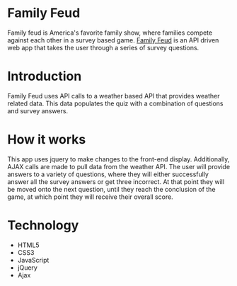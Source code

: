 # Family Feud
Family feud is America's favorite family show, where families compete against each other in a survey based game. <a href="https://agrushcow.github.io/family-feud/">Family Feud</a> is an API driven web app that takes the user through a series of survey questions.


# Introduction
Family Feud uses API calls to a weather based API that provides weather related data. This data populates the quiz with a combination of questions and survey answers. 

# How it works 
This app uses jquery to make changes to the front-end display. Additionally, AJAX calls are made to pull data from the weather API. The user will provide answers to a variety of questions, where they will either successfully answer all the survey answers or get three incorrect. At that point they will be moved onto the next question, until they reach the conclusion of the game, at which point they will receive their overall score. 

# Technology 
<ul>
<li>HTML5</li>
<li>CSS3</li>
<li>JavaScript</li>
<li>jQuery</li>
<li>Ajax</li>
</ul>
